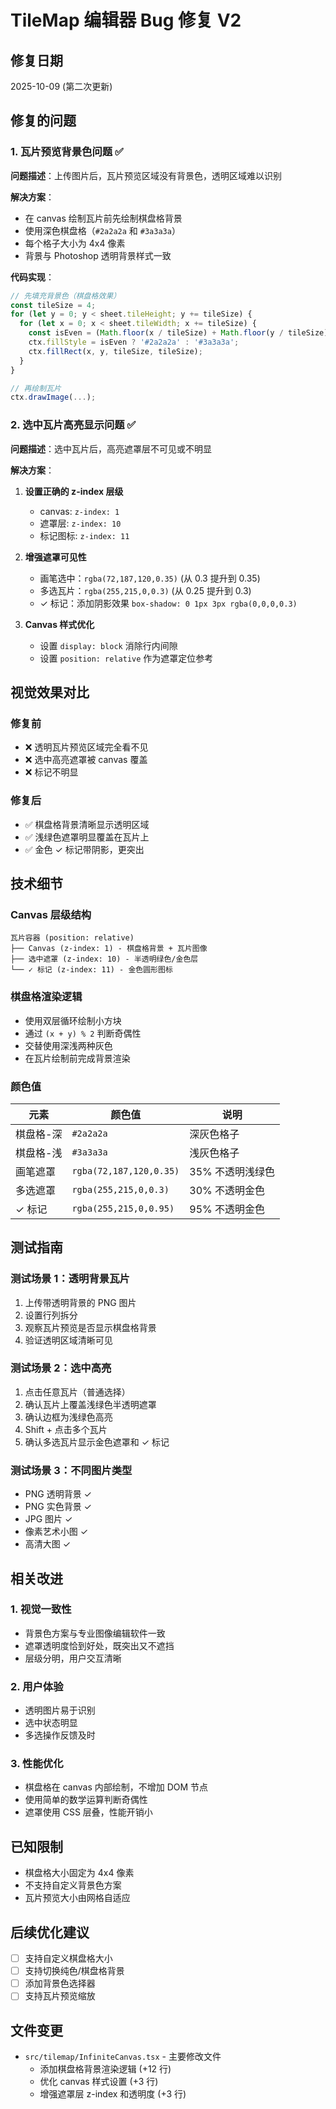 # TileMap 编辑器 Bug 修复 V2

## 修复日期
2025-10-09 (第二次更新)

## 修复的问题

### 1. 瓦片预览背景色问题 ✅
**问题描述**：上传图片后，瓦片预览区域没有背景色，透明区域难以识别

**解决方案**：
- 在 canvas 绘制瓦片前先绘制棋盘格背景
- 使用深色棋盘格（`#2a2a2a` 和 `#3a3a3a`）
- 每个格子大小为 4x4 像素
- 背景与 Photoshop 透明背景样式一致

**代码实现**：
```typescript
// 先填充背景色（棋盘格效果）
const tileSize = 4;
for (let y = 0; y < sheet.tileHeight; y += tileSize) {
  for (let x = 0; x < sheet.tileWidth; x += tileSize) {
    const isEven = (Math.floor(x / tileSize) + Math.floor(y / tileSize)) % 2 === 0;
    ctx.fillStyle = isEven ? '#2a2a2a' : '#3a3a3a';
    ctx.fillRect(x, y, tileSize, tileSize);
  }
}

// 再绘制瓦片
ctx.drawImage(...);
```

### 2. 选中瓦片高亮显示问题 ✅
**问题描述**：选中瓦片后，高亮遮罩层不可见或不明显

**解决方案**：
1. **设置正确的 z-index 层级**
   - canvas: `z-index: 1`
   - 遮罩层: `z-index: 10`
   - 标记图标: `z-index: 11`

2. **增强遮罩可见性**
   - 画笔选中：`rgba(72,187,120,0.35)` (从 0.3 提升到 0.35)
   - 多选瓦片：`rgba(255,215,0,0.3)` (从 0.25 提升到 0.3)
   - ✓ 标记：添加阴影效果 `box-shadow: 0 1px 3px rgba(0,0,0,0.3)`

3. **Canvas 样式优化**
   - 设置 `display: block` 消除行内间隙
   - 设置 `position: relative` 作为遮罩定位参考

## 视觉效果对比

### 修复前
- ❌ 透明瓦片预览区域完全看不见
- ❌ 选中高亮遮罩被 canvas 覆盖
- ❌ 标记不明显

### 修复后
- ✅ 棋盘格背景清晰显示透明区域
- ✅ 浅绿色遮罩明显覆盖在瓦片上
- ✅ 金色 ✓ 标记带阴影，更突出

## 技术细节

### Canvas 层级结构
```
瓦片容器 (position: relative)
├── Canvas (z-index: 1) - 棋盘格背景 + 瓦片图像
├── 选中遮罩 (z-index: 10) - 半透明绿色/金色层
└── ✓ 标记 (z-index: 11) - 金色圆形图标
```

### 棋盘格渲染逻辑
- 使用双层循环绘制小方块
- 通过 `(x + y) % 2` 判断奇偶性
- 交替使用深浅两种灰色
- 在瓦片绘制前完成背景渲染

### 颜色值
| 元素 | 颜色值 | 说明 |
|------|--------|------|
| 棋盘格-深 | `#2a2a2a` | 深灰色格子 |
| 棋盘格-浅 | `#3a3a3a` | 浅灰色格子 |
| 画笔遮罩 | `rgba(72,187,120,0.35)` | 35% 不透明浅绿色 |
| 多选遮罩 | `rgba(255,215,0,0.3)` | 30% 不透明金色 |
| ✓ 标记 | `rgba(255,215,0,0.95)` | 95% 不透明金色 |

## 测试指南

### 测试场景 1：透明背景瓦片
1. 上传带透明背景的 PNG 图片
2. 设置行列拆分
3. 观察瓦片预览是否显示棋盘格背景
4. 验证透明区域清晰可见

### 测试场景 2：选中高亮
1. 点击任意瓦片（普通选择）
2. 确认瓦片上覆盖浅绿色半透明遮罩
3. 确认边框为浅绿色高亮
4. Shift + 点击多个瓦片
5. 确认多选瓦片显示金色遮罩和 ✓ 标记

### 测试场景 3：不同图片类型
- PNG 透明背景 ✓
- PNG 实色背景 ✓
- JPG 图片 ✓
- 像素艺术小图 ✓
- 高清大图 ✓

## 相关改进

### 1. 视觉一致性
- 背景色方案与专业图像编辑软件一致
- 遮罩透明度恰到好处，既突出又不遮挡
- 层级分明，用户交互清晰

### 2. 用户体验
- 透明图片易于识别
- 选中状态明显
- 多选操作反馈及时

### 3. 性能优化
- 棋盘格在 canvas 内部绘制，不增加 DOM 节点
- 使用简单的数学运算判断奇偶性
- 遮罩使用 CSS 层叠，性能开销小

## 已知限制

- 棋盘格大小固定为 4x4 像素
- 不支持自定义背景色方案
- 瓦片预览大小由网格自适应

## 后续优化建议

- [ ] 支持自定义棋盘格大小
- [ ] 支持切换纯色/棋盘格背景
- [ ] 添加背景色选择器
- [ ] 支持瓦片预览缩放

## 文件变更

- `src/tilemap/InfiniteCanvas.tsx` - 主要修改文件
  - 添加棋盘格背景渲染逻辑 (+12 行)
  - 优化 canvas 样式设置 (+3 行)
  - 增强遮罩层 z-index 和透明度 (+3 行)

